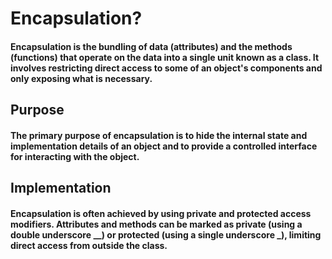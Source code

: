 # Encapsulation?

#### Encapsulation is the bundling of data (attributes) and the methods (functions) that operate on the data into a single unit known as a class. It involves restricting direct access to some of an object's components and only exposing what is necessary.

## Purpose

#### The primary purpose of encapsulation is to hide the internal state and implementation details of an object and to provide a controlled interface for interacting with the object.

## Implementation

#### Encapsulation is often achieved by using private and protected access modifiers. Attributes and methods can be marked as private (using a double underscore \__) or protected (using a single underscore _), limiting direct access from outside the class.
